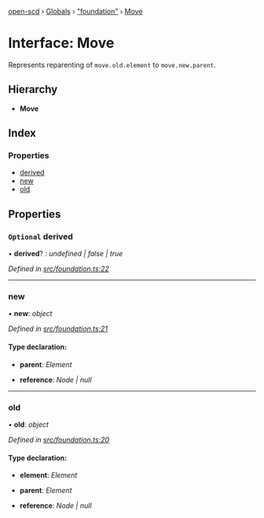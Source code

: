 [open-scd](../README.md) › [Globals](../globals.md) › ["foundation"](../modules/_foundation_.md) › [Move](_foundation_.move.md)

# Interface: Move

Represents reparenting of `move.old.element` to `move.new.parent`.

## Hierarchy

* **Move**

## Index

### Properties

* [derived](_foundation_.move.md#optional-derived)
* [new](_foundation_.move.md#new)
* [old](_foundation_.move.md#old)

## Properties

### `Optional` derived

• **derived**? : *undefined | false | true*

*Defined in [src/foundation.ts:22](https://github.com/openscd/open-scd/blob/f0117a7/src/foundation.ts#L22)*

___

###  new

• **new**: *object*

*Defined in [src/foundation.ts:21](https://github.com/openscd/open-scd/blob/f0117a7/src/foundation.ts#L21)*

#### Type declaration:

* **parent**: *Element*

* **reference**: *Node | null*

___

###  old

• **old**: *object*

*Defined in [src/foundation.ts:20](https://github.com/openscd/open-scd/blob/f0117a7/src/foundation.ts#L20)*

#### Type declaration:

* **element**: *Element*

* **parent**: *Element*

* **reference**: *Node | null*
